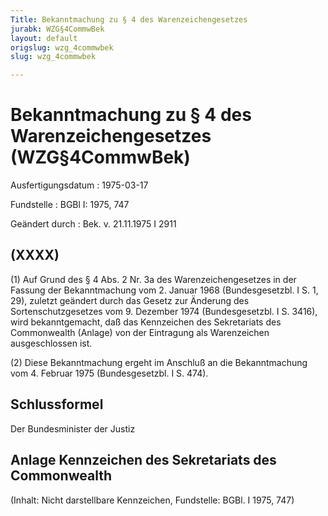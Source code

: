```yaml
---
Title: Bekanntmachung zu § 4 des Warenzeichengesetzes
jurabk: WZG§4CommwBek
layout: default
origslug: wzg_4commwbek
slug: wzg_4commwbek

---
```


# Bekanntmachung zu § 4 des Warenzeichengesetzes (WZG§4CommwBek)

Ausfertigungsdatum
:   1975-03-17

Fundstelle
:   BGBl I: 1975, 747

Geändert durch
:   Bek. v. 21.11.1975 I 2911


## (XXXX)

(1) Auf Grund des § 4 Abs. 2 Nr. 3a des Warenzeichengesetzes in der Fassung der Bekanntmachung vom 2. Januar 1968 (Bundesgesetzbl. I S. 1, 29), zuletzt geändert durch das Gesetz zur Änderung des Sortenschutzgesetzes vom 9. Dezember 1974 (Bundesgesetzbl. I S. 3416), wird bekanntgemacht, daß das Kennzeichen des Sekretariats des Commonwealth (Anlage) von der Eintragung als Warenzeichen ausgeschlossen ist.

(2) Diese Bekanntmachung ergeht im Anschluß an die Bekanntmachung vom 4. Februar 1975 (Bundesgesetzbl. I S. 474).


## Schlussformel

Der Bundesminister der Justiz


## Anlage Kennzeichen des Sekretariats des Commonwealth

(Inhalt: Nicht darstellbare Kennzeichen,
Fundstelle: BGBl. I 1975, 747)

